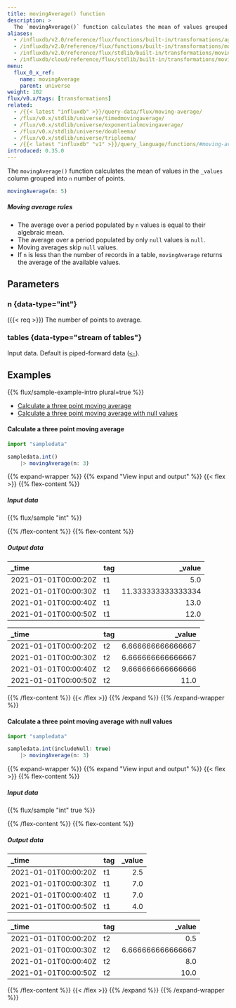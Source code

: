 ```yaml
---
title: movingAverage() function
description: >
  The `movingAverage()` function calculates the mean of values grouped into `n` number of points.
aliases:
  - /influxdb/v2.0/reference/flux/functions/built-in/transformations/aggregates/movingaverage/
  - /influxdb/v2.0/reference/flux/functions/built-in/transformations/movingaverage/
  - /influxdb/v2.0/reference/flux/stdlib/built-in/transformations/movingaverage/
  - /influxdb/cloud/reference/flux/stdlib/built-in/transformations/movingaverage/
menu:
  flux_0_x_ref:
    name: movingAverage
    parent: universe
weight: 102
flux/v0.x/tags: [transformations]
related:
  - /{{< latest "influxdb" >}}/query-data/flux/moving-average/
  - /flux/v0.x/stdlib/universe/timedmovingaverage/
  - /flux/v0.x/stdlib/universe/exponentialmovingaverage/
  - /flux/v0.x/stdlib/universe/doubleema/
  - /flux/v0.x/stdlib/universe/tripleema/
  - /{{< latest "influxdb" "v1" >}}/query_language/functions/#moving-average, InfluxQL MOVING_AVERAGE()
introduced: 0.35.0
---
```


The `movingAverage()` function calculates the mean of values in the `_values` column
grouped into `n` number of points.

```js
movingAverage(n: 5)
```

##### Moving average rules
- The average over a period populated by `n` values is equal to their algebraic mean.
- The average over a period populated by only `null` values is `null`.
- Moving averages skip `null` values.
- If `n` is less than the number of records in a table, `movingAverage` returns
  the average of the available values.

## Parameters

### n {data-type="int"}
({{< req >}})
The number of points to average.

### tables {data-type="stream of tables"}
Input data.
Default is piped-forward data ([`<-`](/flux/v0.x/spec/expressions/#pipe-expressions)).

## Examples
{{% flux/sample-example-intro plural=true %}}

- [Calculate a three point moving average](#calculate-a-three-point-moving-average)
- [Calculate a three point moving average with null values](#calculate-a-three-point-moving-average-with-null-values)

#### Calculate a three point moving average
```js
import "sampledata"

sampledata.int()
    |> movingAverage(n: 3)
```

{{% expand-wrapper %}}
{{% expand "View input and output" %}}
{{< flex >}}
{{% flex-content %}}

##### Input data
{{% flux/sample "int" %}}

{{% /flex-content %}}
{{% flex-content %}}

##### Output data
| _time                | tag |             _value |
| :------------------- | :-- | -----------------: |
| 2021-01-01T00:00:20Z | t1  |                5.0 |
| 2021-01-01T00:00:30Z | t1  | 11.333333333333334 |
| 2021-01-01T00:00:40Z | t1  |               13.0 |
| 2021-01-01T00:00:50Z | t1  |               12.0 |

| _time                | tag |            _value |
| :------------------- | :-- | ----------------: |
| 2021-01-01T00:00:20Z | t2  | 6.666666666666667 |
| 2021-01-01T00:00:30Z | t2  | 6.666666666666667 |
| 2021-01-01T00:00:40Z | t2  | 9.666666666666666 |
| 2021-01-01T00:00:50Z | t2  |              11.0 |

{{% /flex-content %}}
{{< /flex >}}
{{% /expand %}}
{{% /expand-wrapper %}}

#### Calculate a three point moving average with null values
```js
import "sampledata"

sampledata.int(includeNull: true)
    |> movingAverage(n: 3)
```

{{% expand-wrapper %}}
{{% expand "View input and output" %}}
{{< flex >}}
{{% flex-content %}}

##### Input data
{{% flux/sample "int" true %}}

{{% /flex-content %}}
{{% flex-content %}}

##### Output data
| _time                | tag | _value |
| :------------------- | :-- | -----: |
| 2021-01-01T00:00:20Z | t1  |    2.5 |
| 2021-01-01T00:00:30Z | t1  |    7.0 |
| 2021-01-01T00:00:40Z | t1  |    7.0 |
| 2021-01-01T00:00:50Z | t1  |    4.0 |

| _time                | tag |            _value |
| :------------------- | :-- | ----------------: |
| 2021-01-01T00:00:20Z | t2  |               0.5 |
| 2021-01-01T00:00:30Z | t2  | 6.666666666666667 |
| 2021-01-01T00:00:40Z | t2  |               8.0 |
| 2021-01-01T00:00:50Z | t2  |              10.0 |

{{% /flex-content %}}
{{< /flex >}}
{{% /expand %}}
{{% /expand-wrapper %}}
